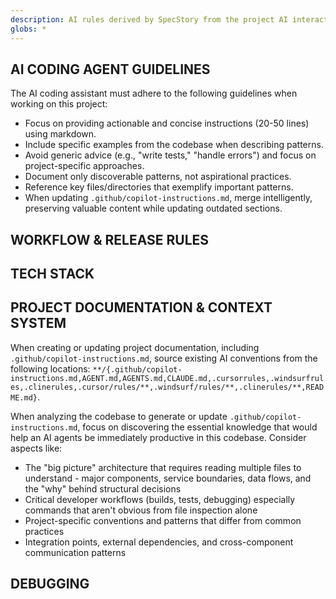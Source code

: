 ```yaml
---
description: AI rules derived by SpecStory from the project AI interaction history
globs: *
---
```


## <headers/>

## AI CODING AGENT GUIDELINES

The AI coding assistant must adhere to the following guidelines when working on this project:

*   Focus on providing actionable and concise instructions (20-50 lines) using markdown.
*   Include specific examples from the codebase when describing patterns.
*   Avoid generic advice (e.g., "write tests," "handle errors") and focus on project-specific approaches.
*   Document only discoverable patterns, not aspirational practices.
*   Reference key files/directories that exemplify important patterns.
*   When updating `.github/copilot-instructions.md`, merge intelligently, preserving valuable content while updating outdated sections.

## WORKFLOW & RELEASE RULES

## TECH STACK

## PROJECT DOCUMENTATION & CONTEXT SYSTEM

When creating or updating project documentation, including `.github/copilot-instructions.md`, source existing AI conventions from the following locations: `**/{.github/copilot-instructions.md,AGENT.md,AGENTS.md,CLAUDE.md,.cursorrules,.windsurfrules,.clinerules,.cursor/rules/**,.windsurf/rules/**,.clinerules/**,README.md}`.

When analyzing the codebase to generate or update `.github/copilot-instructions.md`, focus on discovering the essential knowledge that would help an AI agents be immediately productive in this codebase. Consider aspects like:
- The "big picture" architecture that requires reading multiple files to understand - major components, service boundaries, data flows, and the "why" behind structural decisions
- Critical developer workflows (builds, tests, debugging) especially commands that aren't obvious from file inspection alone
- Project-specific conventions and patterns that differ from common practices
- Integration points, external dependencies, and cross-component communication patterns

## DEBUGGING